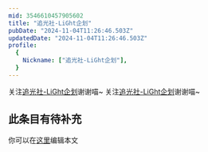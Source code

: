 ```yaml
---
mid: 3546610457905602
title: "追光社-LiGht企划"
pubDate: "2024-11-04T11:26:46.503Z"
updatedDate: "2024-11-04T11:26:46.503Z"
profile:
  {
    Nickname: ["追光社-LiGht企划"],
  }
---
```


关注[追光社-LiGht企划](https://space.bilibili.com/3546610457905602)谢谢喵~ 关注[追光社-LiGht企划](https://space.bilibili.com/3546610457905602)谢谢喵~

## 此条目有待补充
你可以在[这里](https://github.com/Yuhanawa/VTuber.ICU-Content/edit/master/v/追光社-LiGht企划/index.md)编辑本文

